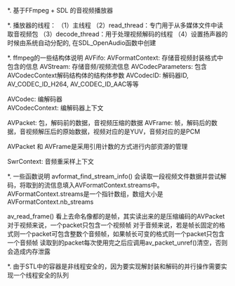 *. 基于FFmpeg + SDL 的音视频播放器

*. 播放器的线程：
 （1）主线程
 （2）read_thread：专门用于从多媒体文件中读取音视频包
 （3）decode_thread：用于处理视频解码的线程
 （4）设置扬声器的时候由系统自动分配的, 在SDL_OpenAudio函数中创建

*. ffmpeg的一些结构体说明
AVFifo:
AVFormatContext: 存储音视频封装格式中包含的信息
    AVStream: 存储音频/视频流信息
        AVCodecParameters: 包含AVCodecContext解码结构体的结构体参数
            AVCodecID: 解码器ID, AV_CODEC_ID_H264, AV_CODEC_ID_AAC等等

AVCodec: 编解码器   
AVCodecContext: 编解码器上下文

AVPacket: 包，解码前的数据，音视频压缩的数据
AVFrame: 帧，解码后的数据，音视频解压后的原始数据，视频对应的是YUV，音频对应的是PCM

AVPacket 和 AVFrame是采用引用计数的方式进行内部资源的管理

SwrContext: 音频重采样上下文

*. 一些函数说明
avformat_find_stream_info()
会读取一段视频文件数据并尝试解码，将取到的流信息填入AVFormatContext.streams中。
AVFormatContext.streams是一个指针数组，数组大小是AVFormatContext.nb_streams

av_read_frame()
看上去命名像都的是帧，其实读出来的是压缩编码的AVPacket
对于视频来说，一个packet只包含一个视频帧
对于音频来说，若是帧长固定的格式则一个packet可包含整数个音频帧，如果帧长可变的格式则一个packet只包含一个音频帧
读取到的packet每次使用完之后应调用av_packet_unref()清空，否则会造成内存泄露

*. 由于STL中的容器是非线程安全的，因为要实现解封装和解码的并行操作需要实现一个线程安全的队列
